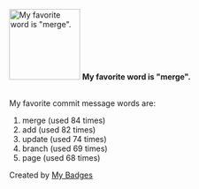 <img src="https://my-badges.github.io/my-badges/favorite-word.png" alt="My favorite word is &quot;merge&quot;." title="My favorite word is &quot;merge&quot;." width="128">
<strong>My favorite word is &quot;merge&quot;.</strong>
<br><br>

My favorite commit message words are:

1. merge (used 84 times)
2. add (used 82 times)
3. update (used 74 times)
4. branch (used 69 times)
5. page (used 68 times)


Created by <a href="https://github.com/my-badges/my-badges">My Badges</a>